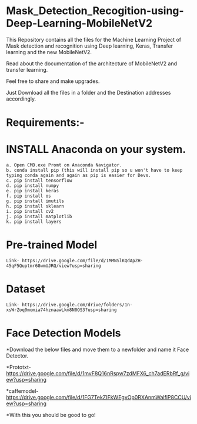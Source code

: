 # Mask_Detection_Recogition-using-Deep-Learning-MobileNetV2
This Repository contains all the files for the Machine Learning Project of Mask detection and recognition using Deep learning, Keras, Transfer learning and the new MobileNetV2.

Read about the documentation of the architecture of MobileNetV2 and transfer learning.

Feel free to share and make upgrades.

Just Download all the files in a folder and the Destination addresses accordingly.

# Requirements:-
# INSTALL Anaconda on your system.
    a. Open CMD.exe Promt on Anaconda Navigator.
    b. conda install pip (this will install pip so u won't have to keep typing conda again and again as pip is easier for Devs.
    c. pip install tensorflow
    d. pip install numpy
    e. pip install keras
    f. pip install os
    g. pip install imutils
    h. pip install sklearn
    i. pip install cv2
    j. pip install matplotlib
    k. pip install layers
    
# Pre-trained Model
    Link- https://drive.google.com/file/d/1MMNSlKQdApZH-45qF5Quptmr68wmUJRQ/view?usp=sharing

# Dataset
    Link- https://drive.google.com/drive/folders/1n-xsWrZoq0momia74hznaawLkm8N0OS3?usp=sharing

# Face Detection Models
   *Download the below files and move them to a newfolder and name it Face Detector.
   
   *Prototxt- https://drive.google.com/file/d/1mvF8Q16nRspw7zdMFX6_ch7adERbRf_g/view?usp=sharing
   
   *caffemodel- https://drive.google.com/file/d/1FG7TekZIFkWEgvOp0RXAnmWalfiP8CCU/view?usp=sharing
    
*With this you should be good to go!
